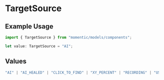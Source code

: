 # TargetSource

## Example Usage

```typescript
import { TargetSource } from "momentic/models/components";

let value: TargetSource = "AI";
```

## Values

```typescript
"AI" | "AI_HEALED" | "CLICK_TO_FIND" | "XY_PERCENT" | "RECORDING" | "USER_CSS_SELECTOR"
```